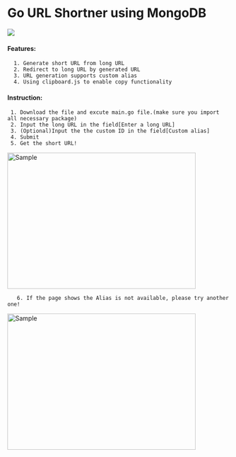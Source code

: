 # **Go URL Shortner using MongoDB**

<p align="left">
    <img src="https://i.imgur.com/z2YPfa2.png">
    <p align="left">
</p>

#### Features:
      1. Generate short URL from long URL
      2. Redirect to long URL by generated URL
      3. URL generation supports custom alias
      4. Using clipboard.js to enable copy functionality
 
 
#### Instruction:
     1. Download the file and excute main.go file.(make sure you import all necessary package)
     2. Input the long URL in the field[Enter a long URL]
     3. (Optional)Input the the custom ID in the field[Custom alias]
     4. Submit
     5. Get the short URL!
     
<p align="left">
    <img src="https://i.imgur.com/B7Q47kh.png" alt="Sample"  width="426" height="308" >
    <p align="left">
</p> 

```
   6. If the page shows the Alias is not available, please try another one!
```
<p align="left">
    <img src="https://i.imgur.com/lbBe18Z.png" alt="Sample"  width="426" height="308" >
</p> 
